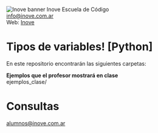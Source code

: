![Inove banner](/inove.jpg)
Inove Escuela de Código\
info@inove.com.ar\
Web: [Inove](http://inove.com.ar)

# Tipos de variables! [Python]
En este repositorio encontrarán las siguientes carpetas:

__Ejemplos que el profesor mostrará en clase__\
ejemplos_clase/


# Consultas
alumnos@inove.com.ar
